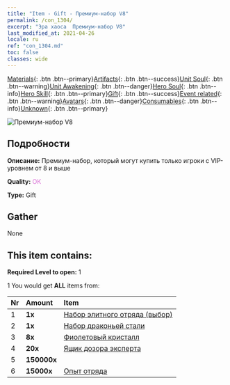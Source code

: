 ```yaml
---
title: "Item - Gift - Премиум-набор V8"
permalink: /con_1304/
excerpt: "Эра хаоса  Премиум-набор V8"
last_modified_at: 2021-04-26
locale: ru
ref: "con_1304.md"
toc: false
classes: wide
---
```

 [Materials](/ItemsRU/){: .btn .btn--primary}[Artifacts](/ItemsRU/Artifacts/){: .btn .btn--success}[Unit Soul](/ItemsRU/UnitSoul/){: .btn .btn--warning}[Unit Awakening](/ItemsRU/UnitAwakening/){: .btn .btn--danger}[Hero Soul](/ItemsRU/HeroSoul/){: .btn .btn--info}[Hero Skill](/ItemsRU/HeroSkill/){: .btn .btn--primary}[Gift](/ItemsRU/Gift/){: .btn .btn--success}[Event related](/ItemsRU/Events/){: .btn .btn--warning}[Avatars](/ItemsRU/Avatars/){: .btn .btn--danger}[Consumables](/ItemsRU/Consumables/){: .btn .btn--info}[Unknown](/ItemsRU/Unknown/){: .btn .btn--primary}

 ![Премиум-набор V8](/images/t/i_905008.png)

## Подробности
 **Описание:** Премиум-набор, который могут купить только игроки с VIP-уровнем от 8 и выше

 **Quality:** <span style="color: #DA70D6">OK</span>

 **Type:** Gift

## Gather

  None

## This item contains:

 **Required Level to open:** 1

 1 You would get **ALL** items  from:

  | Nr | Amount |     Item    |
  |:---|:-------|:------------|
  | 1 |  **1x** | [Набор элитного отряда (выбор)](/ItemsRU/con_1318/) |  | 
  | 2 |  **1x** | [Набор драконьей стали](/ItemsRU/con_1316/) |  | 
  | 3 |  **8x** | [Фиолетовый кристалл](/ItemsRU/con_720/) |  | 
  | 4 |  **20x** | [Ящик дозора эксперта](/ItemsRU/con_776/) |  | 
  | 5 |  **150000x** | <i class="fas fa-coins"/> |  | 
  | 6 |  **15000x** | [Опыт отряда](/ItemsRU/con_902/) |  | 
